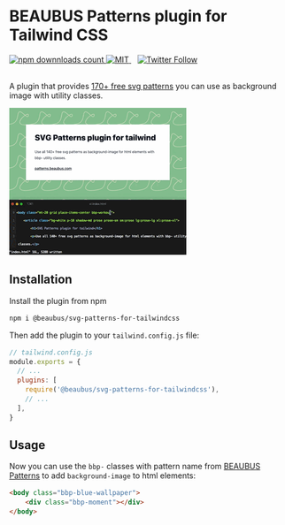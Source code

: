 # BEAUBUS Patterns plugin for Tailwind CSS

<a href="https://www.npmjs.com/package/@beaubus/svg-patterns-for-tailwindcss">
    <img src="https://img.shields.io/npm/dt/@beaubus/svg-patterns-for-tailwindcss?logo=npm" alt="npm downnloads count">
</a>

<a href="https://github.com/beaubus/svg-patterns-for-tailwindcss/blob/master/LICENSE">
    <img alt="MIT" src="https://img.shields.io/github/license/beaubus/svg-patterns-for-tailwindcss">
</a>
&nbsp;&nbsp;
<a href="https://twitter.com/intent/follow?screen_name=daily_web_dev">
    <img alt="Twitter Follow" src="https://img.shields.io/twitter/follow/daily_web_dev?style=social">
</a>

<br>
<br>

A plugin that provides [170+ free svg patterns](https://patterns.beaubus.com) you can use as background image with utility classes.

![](demo.gif)

## Installation

Install the plugin from npm
```bash
npm i @beaubus/svg-patterns-for-tailwindcss
```

Then add the plugin to your `tailwind.config.js` file:
``` js
// tailwind.config.js
module.exports = {
  // ...
  plugins: [
    require('@beaubus/svg-patterns-for-tailwindcss'),
    // ...
  ],
}
```

## Usage
Now you can use the `bbp-` classes with pattern name from [BEAUBUS Patterns](https://patterns.beaubus.com) to add `background-image` to html elements:
```html
<body class="bbp-blue-wallpaper">
    <div class="bbp-moment"></div>
</body>
```
